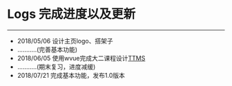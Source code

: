 # Logs 完成进度以及更新
----
* 2018/05/06  设计主页logo、搭架子
*    ...........(完善基本功能)
* 2018/06/05  使用wvue完成大二课程设计[TTMS](http://139.199.104.60/ttms/index.html#/index)
*    ...........(期末复习，进度减缓)
* 2018/07/21   完成基本功能，发布1.0版本
